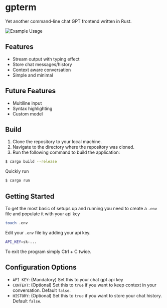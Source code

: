 # gpterm
Yet another command-line chat GPT frontend written in Rust.

![Example Usage](https://user-images.githubusercontent.com/39631552/232221182-d0d8409f-ff76-4bad-b909-77c9ff44740b.gif)

## Features
* Stream output with typing effect
* Store chat messages/history
* Context aware conversation
* Simple and minimal

## Future Features
* Multiline input
* Syntax highlighting
* Custom model

## Build
1. Clone the repository to your local machine.
2. Navigate to the directory where the repository was cloned.
3. Run the following command to build the application:

```bash
$ cargo build --release
```

Quickly run 
```bash
$ cargo run
```

## Getting Started
To get the most basic of setups up and running you need to create a `.env` file and populate it with your api key

```bash
touch .env
```

Edit your `.env` file by adding your api key.

```bash
API_KEY=sk-...
```

To exit the program simply Ctrl + C twice.


## Configuration Options

- `API_KEY`: (Mandatory) Set this to your chat gpt api key
- `CONTEXT`:  (Optional) Set this to `true` if you want to keep context in your conversation. Default `false`.
- `HISTORY`: (Optional) Set this to `true` if you want to store your chat history. Default `false`.

